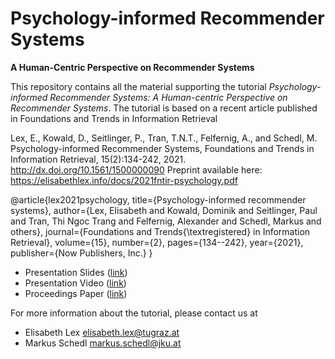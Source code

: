# Psychology-informed Recommender Systems
__A Human-Centric Perspective on Recommender Systems__

This repository contains all the material supporting the tutorial *Psychology-informed Recommender Systems: A Human-centric Perspective on Recommender Systems*. The tutorial is based on a recent article published in Foundations and Trends in Information Retrieval

Lex, E., Kowald, D., Seitlinger, P., Tran, T.N.T., Felfernig, A., and Schedl, M. Psychology-informed Recommender Systems, 
Foundations and Trends in Information Retrieval, 15(2):134-242, 2021. http://dx.doi.org/10.1561/1500000090
Preprint available here: https://elisabethlex.info/docs/2021fntir-psychology.pdf

@article{lex2021psychology,
  title={Psychology-informed recommender systems},
  author={Lex, Elisabeth and Kowald, Dominik and Seitlinger, Paul and Tran, Thi Ngoc Trang and Felfernig, Alexander and Schedl, Markus and others},
  journal={Foundations and Trends{\textregistered} in Information Retrieval},
  volume={15},
  number={2},
  pages={134--242},
  year={2021},
  publisher={Now Publishers, Inc.}
}

* Presentation Slides ([link]())
* Presentation Video ([link]())
* Proceedings Paper ([link]())


For more information about the tutorial, please contact us at

* Elisabeth Lex <elisabeth.lex@tugraz.at>
* Markus Schedl <markus.schedl@jku.at>
